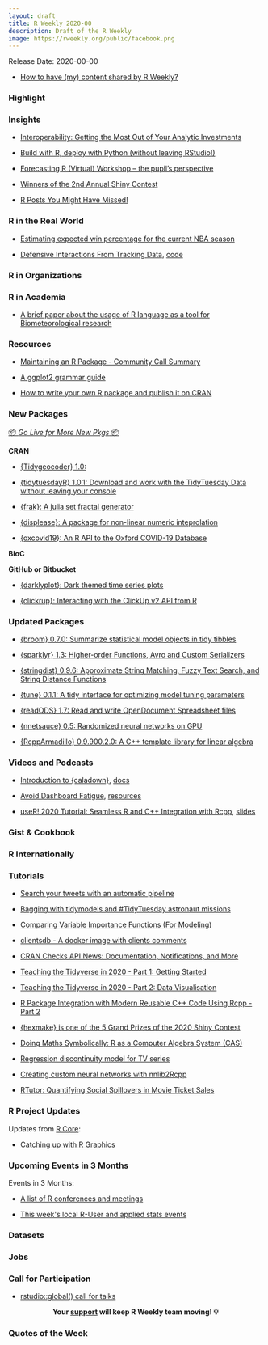 ```yaml
---
layout: draft
title: R Weekly 2020-00
description: Draft of the R Weekly
image: https://rweekly.org/public/facebook.png
---
```


Release Date: 2020-00-00

+ [How to have (my) content shared by R Weekly?](https://github.com/rweekly/rweekly.org#how-to-have-my-content-shared-by-r-weekly)


###  Highlight



### Insights

+ [Interoperability: Getting the Most Out of Your Analytic Investments](https://blog.rstudio.com/2020/07/15/interoperability-maximize-analytic-investments/)

+ [Build with R, deploy with Python (without leaving RStudio!)](https://hfshr.netlify.app/posts/2020-07-14-deploy-model/)

+ [Forecasting R (Virtual) Workshop – the pupil’s perspective](https://nhsrcommunity.com/blog/forecasting-r-virtual-workshop-the-pupils-perspective/)

+ [Winners of the 2nd Annual Shiny Contest](https://blog.rstudio.com/2020/07/13/winners-of-the-2nd-shiny-contest/)

+ [R Posts You Might Have Missed!](https://alastairrushworth.github.io/R-Posts-You-Might-Have-Missed!/)

### R in the Real World

+ [Estimating expected win percentage for the current NBA season](https://jtcies.com/2020/07/how-would-the-nba-season-have-finished/)

+ [Defensive Interactions From Tracking Data](https://thecomeonman.github.io/DefensiveInteractionsFromTrackingData/), [code](https://github.com/thecomeonman/DefensiveInteractionsFromTrackingData/)

###  R in Organizations



###  R in Academia

+ [A brief paper about the usage of R language as a tool for Biometeorological research](https://www.mdpi.com/2073-4433/11/7/682)

###  Resources

+ [Maintaining an R Package - Community Call Summary](https://ropensci.org/blog/2020/07/14/commcall-maintaining-pkg/)

+ [A ggplot2 grammar guide](https://evamaerey.github.io/ggplot2_grammar_guide/about)

+ [How to write your own R package and publish it on CRAN](https://www.mzes.uni-mannheim.de/socialsciencedatalab/article/r-package/)

###  New Packages

<p class="added-hostname"><a href="https://rweekly.org/live" target="_blank" class="externalLink">📦 <i>Go Live for More New Pkgs</i> 📦</a></p>

**CRAN**

+ [{Tidygeocoder} 1.0:](https://jessecambon.github.io/2020/07/15/tidygeocoder-1-0-0.html)

+ [{tidytuesdayR} 1.0.1: Download and work with the TidyTuesday Data without leaving your console](https://github.com/thebioengineer/tidytuesdayR)

+ [{frak}: A julia set fractal generator](https://coolbutuseless.github.io/2020/07/16/introducing-frak-a-julia-set-fractal-generator/)

+ [{displease}: A package for non-linear numeric inteprolation](https://coolbutuseless.github.io/2020/07/14/introducing-displease-a-package-for-non-linear-numeric-inteprolation/)

+ [{oxcovid19}: An R API to the Oxford COVID-19 Database](https://cran.r-project.org/web/packages/oxcovid19/index.html)

**BioC**



**GitHub or Bitbucket**

+ [{darklyplot}: Dark themed time series plots](http://lenkiefer.com/2020/07/03/using-darklyplot/)

+ [{clickrup}: Interacting with the ClickUp v2 API from R](https://github.com/psolymos/clickrup)

### Updated Packages

+ [{broom} 0.7.0: Summarize statistical model objects in tidy tibbles](https://www.tidyverse.org/blog/2020/07/broom-0-7-0/)

+ [{sparklyr} 1.3: Higher-order Functions, Avro and Custom Serializers](https://blog.rstudio.com/2020/07/16/sparklyr-1-3/)

+ [{stringdist} 0.9.6: Approximate String Matching, Fuzzy Text Search, and String Distance Functions](http://www.markvanderloo.eu/yaRb/2020/07/16/stringdist-0-9-6-on-cran-new-features/)

+ [{tune} 0.1.1: A tidy interface for optimizing model tuning parameters](https://www.tidyverse.org/blog/2020/07/tune-0-1-1/)

+ [{readODS} 1.7: Read and write OpenDocument Spreadsheet files](http://chainsawriot.com/mannheim/2020/07/12/readODS.html)

+ [{nnetsauce} 0.5: Randomized neural networks on GPU](https://thierrymoudiki.github.io/blog/2020/07/17/python/r/quasirandomizednn/nnetsauce-new-version)

+ [{RcppArmadillo} 0.9.900.2.0: A C++ template library for linear algebra](http://dirk.eddelbuettel.com/blog/2020/07/17#rcpparmadillo_0.9.900.2.0)

###  Videos and Podcasts

+ [Introduction to {caladown}](https://www.youtube.com/watch?v=HtQhG80MKQE), [docs](https://caladown.djnavarro.net/)

+ [Avoid Dashboard Fatigue](https://rstudio.com/resources/webinars/avoid-dashboard-fatigue/), [resources](https://github.com/rstudio/beyond-dashboard-fatigue)

+ [useR! 2020 Tutorial: Seamless R and C++ Integration with Rcpp](https://www.youtube.com/watch?v=57H34Njrns4), [slides](https://dirk.eddelbuettel.com/papers/useR2020_rcpp_tutorial.pdf)

### Gist & Cookbook



### R Internationally



###  Tutorials

+ [Search your tweets with an automatic pipeline](https://www.tillac-data.com/2020-search-your-tweets-with-an-automatic-pipeline/)

+ [Bagging with tidymodels and #TidyTuesday astronaut missions](https://juliasilge.com/blog/astronaut-missions-bagging/)

+ [Comparing Variable Importance Functions (For Modeling)](https://tonyelhabr.rbind.io/post/variable-importance-compare/)

+ [clientsdb - A docker image with clients comments](https://colinfay.me/clients-db/)

+ [CRAN Checks API News: Documentation, Notifications, and More](https://ropensci.org/technotes/2020/07/16/cran-checks-docs-notifications/)

+ [Teaching the Tidyverse in 2020 - Part 1: Getting Started](https://education.rstudio.com/blog/2020/07/teaching-the-tidyverse-in-2020-part-1-getting-started/)

+ [Teaching the Tidyverse in 2020 - Part 2: Data Visualisation](https://education.rstudio.com/blog/2020/07/teaching-the-tidyverse-in-2020-part-2-data-visualisation/)

+ [R Package Integration with Modern Reusable C++ Code Using Rcpp - Part 2](https://rviews.rstudio.com/2020/07/14/r-package-integration-with-modern-reusable-c-code-using-rcpp-part-2/)

+ [{hexmake} is one of the 5 Grand Prizes of the 2020 Shiny Contest](https://colinfay.me/hexmake-shiny-contest/)

+ [Doing Maths Symbolically: R as a Computer Algebra System (CAS)](https://blog.ephorie.de/doing-maths-symbolically-r-as-a-computer-algebra-system-cas)

+ [Regression discontinuity model for TV series](https://freakonometrics.hypotheses.org/61131)

+ [Creating custom neural networks with nnlib2Rcpp](https://r-posts.com/creating-custom-neural-networks-with-nnlib2rcpp/)

+ [RTutor: Quantifying Social Spillovers in Movie Ticket Sales](http://skranz.github.io//r/2020/07/14/RTutor-Movies.html)

<!--<div class="post-more-begin></div><div class="post-more-end"></div>-->

###  R Project Updates

Updates from [R Core](http://developer.r-project.org/blosxom.cgi/R-devel/NEWS):

+ [Catching up with R Graphics](https://stattech.wordpress.fos.auckland.ac.nz/2020/07/14/2020-04-catching-up-with-r-graphics/)

###  Upcoming Events in 3 Months

Events in 3 Months:


+ [A list of R conferences and meetings](https://jumpingrivers.github.io/meetingsR/events.html)

+ [This week's local R-User and applied stats events](https://community.rstudio.com/c/irl)


### Datasets

### Jobs




###  Call for Participation

+ [rstudio::global() call for talks](https://blog.rstudio.com/2020/07/17/rstudio-global-call-for-talks/)

<p class="hide-support added-hostname support-rweekly" style="text-align: center;font-weight: bold;">Your <a class="non-visited externalLink" href="https://www.patreon.com/rweekly" onclick="pas(this)">support</a> will keep R Weekly team moving! 💡</p>

###  Quotes of the Week
